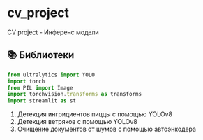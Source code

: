 # cv_project
CV project - Инференс модели
## 📚 Библиотеки 

```typescript
from ultralytics import YOLO
import torch
from PIL import Image
import torchvision.transforms as transforms
import streamlit as st
```

1. Детекция ингридиентов пиццы с помощью YOLOv8
2. Детекция ветряков с помощью YOLOv8
3. Очищение документов от шумов с помощью автоэнкодера

